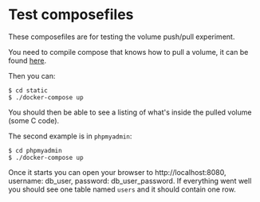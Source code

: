 # Test composefiles

These composefiles are for testing the volume push/pull experiment.

You need to compile compose that knows how to pull a volume, it can be found
[here](https://github.com/rumpl/compose/tree/volume).

Then you can:

```shell
$ cd static
$ ./docker-compose up
```

You should then be able to see a listing of what's inside the pulled volume
(some C code).

The second example is in `phpmyadmin`:

```shell
$ cd phpmyadmin
$ ./docker-compose up
```

Once it starts you can open your browser to http://localhost:8080,
username: db_user, password: db_user_password. If everything went well you
should see one table named `users` and it should contain one row.
